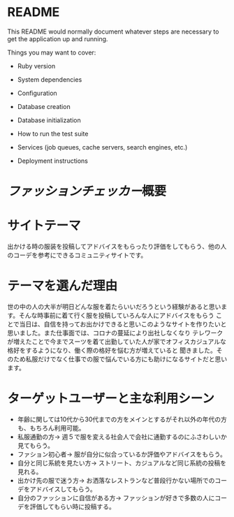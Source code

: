 # README

This README would normally document whatever steps are necessary to get the
application up and running.

Things you may want to cover:

* Ruby version

* System dependencies

* Configuration

* Database creation

* Database initialization

* How to run the test suite

* Services (job queues, cache servers, search engines, etc.)

* Deployment instructions



# *ファッションチェッカー*概要

# サイトテーマ　
 
  出かける時の服装を投稿してアドバイスをもらったり評価をしてもらう、他の人のコーデを参考にできるコミュニティサイトです。

# テーマを選んだ理由　

   世の中の人の大半が明日どんな服を着たらいいだろうという経験があると思います。そんな時事前に着て行く服を投稿していろんな人にアドバイスをもらう
  ことで当日は、自信を持ってお出かけできると思いこのようなサイトを作りたいと思いました。また仕事面では、コロナの蔓延により出社しなくなり
  テレワークが増えたことで今までスーツを着て出勤していた人が家でオフィスカジュアルな格好をするようになり、働く際の格好を悩む方が増えていると
  聞きました。そのため私服だけでなく仕事での服で悩んでいる方にも助けになるサイトだと思います。

# ターゲットユーザーと主な利用シーン

* 年齢に関しては10代から30代までの方をメインとするがそれ以外の年代の方も、もちろん利用可能。
* 私服通勤の方→ 週５で服を変える社会人で会社に通勤するのにふさわしいか見てもらう。
* ファション初心者→ 服が自分に似合っているか評価やアドバイスをもらう。
* 自分と同じ系統を見たい方→ ストリート、カジュアルなど同じ系統の投稿を見れる。
* 出かけ先の服で迷う方→ お洒落なレストランなど普段行かない場所でのコーデをアドバイスしてもらう。
* 自分のファッションに自信がある方→ ファッションが好きで多数の人にコーデを評価してもらい時に投稿する。